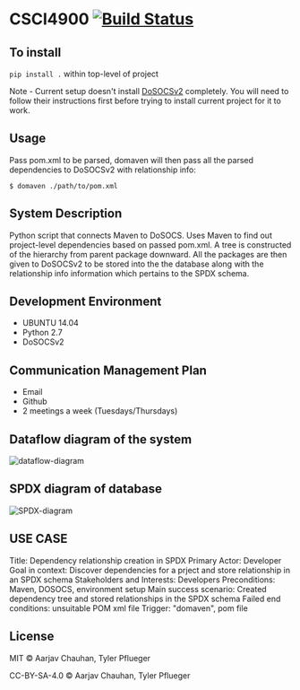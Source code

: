# CSCI4900 [![Build Status](https://travis-ci.org/tpflueger/CSCI4900.svg?branch=master)](https://travis-ci.org/tpflueger/CSCI4900)

## To install
`pip install .` within top-level of project

Note - Current setup doesn't install [DoSOCSv2](https://github.com/DoSOCSv2/DoSOCSv2) completely. You will need to follow their instructions first before trying to install current project for it to work.

## Usage
Pass pom.xml to be parsed, domaven will then pass all the parsed dependencies to DoSOCSv2 with relationship info:

    $ domaven ./path/to/pom.xml

## System Description
Python script that connects Maven to DoSOCS. Uses Maven to find out project-level dependencies based on passed pom.xml. A tree is constructed of the hierarchy from parent package downward. All the packages are then given to DoSOCSv2 to be stored into the the database along with the relationship info information which pertains to the SPDX schema.

## Development Environment
- UBUNTU 14.04
- Python 2.7
- DoSOCSv2

## Communication Management Plan
- Email
- Github
- 2 meetings a week (Tuesdays/Thursdays)

## Dataflow diagram of the system
![dataflow-diagram](https://cloud.githubusercontent.com/assets/8797790/13802073/12b5a7e4-eb06-11e5-9f14-55f73c22a777.png)

## SPDX diagram of database
![SPDX-diagram](https://cloud.githubusercontent.com/assets/2850506/13796701/2f0e8508-ead6-11e5-86c9-62c93beed600.png)

## USE CASE
Title: Dependency relationship creation in SPDX
Primary Actor: Developer
Goal in context: Discover dependencies for a prject and store relationship in an SPDX schema
Stakeholders and Interests: Developers
Preconditions: Maven, DOSOCS, environment setup
Main success scenario: Created dependency tree and stored relationships in the SPDX schema
Failed end conditions: unsuitable POM xml file
Trigger: "domaven", pom file


## License

MIT © Aarjav Chauhan, Tyler Pflueger

CC-BY-SA-4.0 © Aarjav Chauhan, Tyler Pflueger
